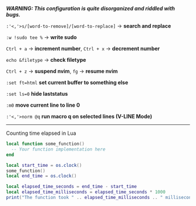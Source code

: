 **_WARNING: This configuration is quite disorganized and riddled with bugs._**

`:'<,'>s/[word-to-remove]/[word-to-replace]` -> **search and replace**

`:w !sudo tee %` -> **write sudo**

`Ctrl + a` -> **increment number**, `Ctrl + x` -> **decrement number**

`echo &filetype` -> **check filetype**

`Ctrl + z` -> **suspend nvim**, `fg` -> **resume nvim**

`:set ft=html` **set current buffer to something else**

`:set ls=0` **hide laststatus**

`:m0` **move current line to line 0**

`:'<,'>norm @q` **run macro q on selected lines (V-LINE Mode)**

---

Counting time elapsed in Lua

```lua
local function some_function()
  -- Your function implementation here
end

local start_time = os.clock()
some_function()
local end_time = os.clock()

local elapsed_time_seconds = end_time - start_time
local elapsed_time_milliseconds = elapsed_time_seconds * 1000
print("The function took " .. elapsed_time_milliseconds .. " milliseconds to run.")

```
